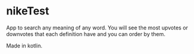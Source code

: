 # nikeTest

App to search any meaning of any word. You will see the most upvotes or downvotes that each definition have and you can order by them.

Made in kotlin.
